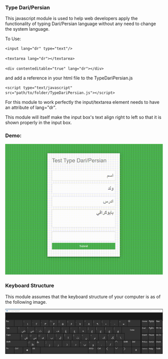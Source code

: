 ### Type Dari/Persian

This javascript module is used to help web developers apply the functionality of typing Dari/Persian language without any need to change the system language.

To Use: 

	<input lang="dr" type="text"/>

	<textarea lang="dr"></textarea>

	<div contenteditable="true" lang="dr"></div>
	

and add a reference in your html file to the TypeDariPersian.js

	<script type="text/javascript" src="path/to/folder/TypeDariPersian.js"></script>

For this module to work perfectly the input/textarea element needs to have an attribute of lang="dr".

This module will itself make the input box's text align right to left so that it is shown properly in the input box.


### Demo:

![](https://github.com/walid-mashal/Auto-Type-Dari-Persian/blob/main/img/auto-type-dari-demo.gif)


### Keyboard Structure

This module assumes that the keyboard structure of your computer is as of the following image.

![keyboard layout](https://github.com/walid-mashal/Auto-Type-Dari-Persian/blob/main/img/dari-keyboard.png)
